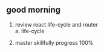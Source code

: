## good morning
1. review react life-cycle and router  
    a. life-cycle 
    
    
    
2. master skillfully  progress 100%
    

        